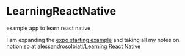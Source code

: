 # LearningReactNative
example app to learn react native

I am expanding the [expo starting example](https://expo.io) and taking all my notes on notion.so at [alessandrosolbiati/Learning React Native](https://www.notion.so/240ae5c15b1e4c46a28b937dc0d7d950?v=d664bbce9048481b9608049a8a7a1d76)
